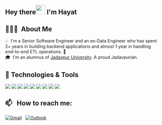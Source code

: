 ## Hey there<img src="https://raw.githubusercontent.com/MartinHeinz/MartinHeinz/master/wave.gif" width="30px"> I'm Hayat


## 👨🏻‍💻 &nbsp;About Me

💡 &nbsp;I'm a Senior Software Engineer and an ex-Data Engineer who has spent 2+ years in building backend applications and almost 1 year in handling end-to-end ETL operations. 🤖 \
🎓 &nbsp;I'm an alumnus of [Jadavpur University](http://www.jaduniv.edu.in/). A proud Jadavpurian.


## 🔧 Technologies & Tools
![](https://img.shields.io/badge/Code-Java-informational?style=flat&logo=java&logoColor=white&color=2bbc8a)
![](https://img.shields.io/badge/Code-C%23-informational?style=flat&logo=csharp&logoColor=white&color=2bbc8a)
![](https://img.shields.io/badge/Code-JavaScript-informational?style=flat&logo=javascript&logoColor=white&color=2bbc8a)
![](https://img.shields.io/badge/Tools-MySQL-informational?style=flat&logo=mysql&logoColor=white&color=2bbc8a)
![](https://img.shields.io/badge/Tools-MongoDB-informational?style=flat&logo=mongodb&logoColor=white&color=2bbc8a)
![](https://img.shields.io/badge/Tools-Docker-informational?style=flat&logo=docker&logoColor=white&color=2bbc8a)
![](https://img.shields.io/badge/Tools-Kubernetes-informational?style=flat&logo=kubernetes&logoColor=white&color=2bbc8a)
![](https://img.shields.io/badge/Cloud-AWS-informational?style=flat&logo=amazonaws&logoColor=white&color=2bbc8a)
![](https://img.shields.io/badge/Editor-IntelliJ-informational?style=flat&logo=intellijidea&logoColor=white&color=2bbc8a)

## 📫 &nbsp; How to reach me:
<a href="mailto:smhayat225@gmail.com"><img alt="Gmail" src="https://img.shields.io/badge/Gmail-D14836?style=flat&logo=gmail&logoColor=white" /></a> &nbsp;
<a href="mailto:smhayat225@outlook.com"><img alt="Outlook" src="https://img.shields.io/badge/Outlook-D14836?style=flat&logo=outlook&logoColor=white" /></a> &nbsp;
